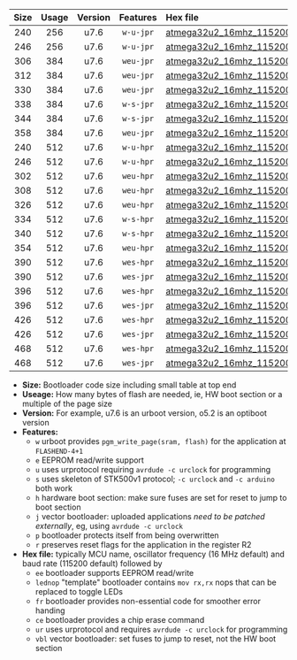 |Size|Usage|Version|Features|Hex file|
|:-:|:-:|:-:|:-:|:--|
|240|256|u7.6|`w-u-jpr`|[atmega32u2_16mhz_115200bps_ur_vbl.hex](https://raw.githubusercontent.com/stefanrueger/urboot/main//atmega32u2_16mhz_115200bps_ur_vbl.hex)|
|246|256|u7.6|`w-u-jpr`|[atmega32u2_16mhz_115200bps_lednop_ur_vbl.hex](https://raw.githubusercontent.com/stefanrueger/urboot/main//atmega32u2_16mhz_115200bps_lednop_ur_vbl.hex)|
|306|384|u7.6|`weu-jpr`|[atmega32u2_16mhz_115200bps_ee_ur_vbl.hex](https://raw.githubusercontent.com/stefanrueger/urboot/main//atmega32u2_16mhz_115200bps_ee_ur_vbl.hex)|
|312|384|u7.6|`weu-jpr`|[atmega32u2_16mhz_115200bps_ee_lednop_ur_vbl.hex](https://raw.githubusercontent.com/stefanrueger/urboot/main//atmega32u2_16mhz_115200bps_ee_lednop_ur_vbl.hex)|
|330|384|u7.6|`weu-jpr`|[atmega32u2_16mhz_115200bps_ee_lednop_fr_ur_vbl.hex](https://raw.githubusercontent.com/stefanrueger/urboot/main//atmega32u2_16mhz_115200bps_ee_lednop_fr_ur_vbl.hex)|
|338|384|u7.6|`w-s-jpr`|[atmega32u2_16mhz_115200bps_vbl.hex](https://raw.githubusercontent.com/stefanrueger/urboot/main//atmega32u2_16mhz_115200bps_vbl.hex)|
|344|384|u7.6|`w-s-jpr`|[atmega32u2_16mhz_115200bps_lednop_vbl.hex](https://raw.githubusercontent.com/stefanrueger/urboot/main//atmega32u2_16mhz_115200bps_lednop_vbl.hex)|
|358|384|u7.6|`weu-jpr`|[atmega32u2_16mhz_115200bps_ee_lednop_fr_ce_ur_vbl.hex](https://raw.githubusercontent.com/stefanrueger/urboot/main//atmega32u2_16mhz_115200bps_ee_lednop_fr_ce_ur_vbl.hex)|
|240|512|u7.6|`w-u-hpr`|[atmega32u2_16mhz_115200bps_ur.hex](https://raw.githubusercontent.com/stefanrueger/urboot/main//atmega32u2_16mhz_115200bps_ur.hex)|
|246|512|u7.6|`w-u-hpr`|[atmega32u2_16mhz_115200bps_lednop_ur.hex](https://raw.githubusercontent.com/stefanrueger/urboot/main//atmega32u2_16mhz_115200bps_lednop_ur.hex)|
|302|512|u7.6|`weu-hpr`|[atmega32u2_16mhz_115200bps_ee_ur.hex](https://raw.githubusercontent.com/stefanrueger/urboot/main//atmega32u2_16mhz_115200bps_ee_ur.hex)|
|308|512|u7.6|`weu-hpr`|[atmega32u2_16mhz_115200bps_ee_lednop_ur.hex](https://raw.githubusercontent.com/stefanrueger/urboot/main//atmega32u2_16mhz_115200bps_ee_lednop_ur.hex)|
|326|512|u7.6|`weu-hpr`|[atmega32u2_16mhz_115200bps_ee_lednop_fr_ur.hex](https://raw.githubusercontent.com/stefanrueger/urboot/main//atmega32u2_16mhz_115200bps_ee_lednop_fr_ur.hex)|
|334|512|u7.6|`w-s-hpr`|[atmega32u2_16mhz_115200bps.hex](https://raw.githubusercontent.com/stefanrueger/urboot/main//atmega32u2_16mhz_115200bps.hex)|
|340|512|u7.6|`w-s-hpr`|[atmega32u2_16mhz_115200bps_lednop.hex](https://raw.githubusercontent.com/stefanrueger/urboot/main//atmega32u2_16mhz_115200bps_lednop.hex)|
|354|512|u7.6|`weu-hpr`|[atmega32u2_16mhz_115200bps_ee_lednop_fr_ce_ur.hex](https://raw.githubusercontent.com/stefanrueger/urboot/main//atmega32u2_16mhz_115200bps_ee_lednop_fr_ce_ur.hex)|
|390|512|u7.6|`wes-hpr`|[atmega32u2_16mhz_115200bps_ee.hex](https://raw.githubusercontent.com/stefanrueger/urboot/main//atmega32u2_16mhz_115200bps_ee.hex)|
|390|512|u7.6|`wes-jpr`|[atmega32u2_16mhz_115200bps_ee_vbl.hex](https://raw.githubusercontent.com/stefanrueger/urboot/main//atmega32u2_16mhz_115200bps_ee_vbl.hex)|
|396|512|u7.6|`wes-hpr`|[atmega32u2_16mhz_115200bps_ee_lednop.hex](https://raw.githubusercontent.com/stefanrueger/urboot/main//atmega32u2_16mhz_115200bps_ee_lednop.hex)|
|396|512|u7.6|`wes-jpr`|[atmega32u2_16mhz_115200bps_ee_lednop_vbl.hex](https://raw.githubusercontent.com/stefanrueger/urboot/main//atmega32u2_16mhz_115200bps_ee_lednop_vbl.hex)|
|426|512|u7.6|`wes-hpr`|[atmega32u2_16mhz_115200bps_ee_lednop_fr.hex](https://raw.githubusercontent.com/stefanrueger/urboot/main//atmega32u2_16mhz_115200bps_ee_lednop_fr.hex)|
|426|512|u7.6|`wes-jpr`|[atmega32u2_16mhz_115200bps_ee_lednop_fr_vbl.hex](https://raw.githubusercontent.com/stefanrueger/urboot/main//atmega32u2_16mhz_115200bps_ee_lednop_fr_vbl.hex)|
|468|512|u7.6|`wes-hpr`|[atmega32u2_16mhz_115200bps_ee_lednop_fr_ce.hex](https://raw.githubusercontent.com/stefanrueger/urboot/main//atmega32u2_16mhz_115200bps_ee_lednop_fr_ce.hex)|
|468|512|u7.6|`wes-jpr`|[atmega32u2_16mhz_115200bps_ee_lednop_fr_ce_vbl.hex](https://raw.githubusercontent.com/stefanrueger/urboot/main//atmega32u2_16mhz_115200bps_ee_lednop_fr_ce_vbl.hex)|

- **Size:** Bootloader code size including small table at top end
- **Useage:** How many bytes of flash are needed, ie, HW boot section or a multiple of the page size
- **Version:** For example, u7.6 is an urboot version, o5.2 is an optiboot version
- **Features:**
  + `w` urboot provides `pgm_write_page(sram, flash)` for the application at `FLASHEND-4+1`
  + `e` EEPROM read/write support
  + `u` uses urprotocol requiring `avrdude -c urclock` for programming
  + `s` uses skeleton of STK500v1 protocol; `-c urclock` and `-c arduino` both work
  + `h` hardware boot section: make sure fuses are set for reset to jump to boot section
  + `j` vector bootloader: uploaded applications *need to be patched externally*, eg, using `avrdude -c urclock`
  + `p` bootloader protects itself from being overwritten
  + `r` preserves reset flags for the application in the register R2
- **Hex file:** typically MCU name, oscillator frequency (16 MHz default) and baud rate (115200 default) followed by
  + `ee` bootloader supports EEPROM read/write
  + `lednop` "template" bootloader contains `mov rx,rx` nops that can be replaced to toggle LEDs
  + `fr` bootloader provides non-essential code for smoother error handing
  + `ce` bootloader provides a chip erase command
  + `ur` uses urprotocol and requires `avrdude -c urclock` for programming
  + `vbl` vector bootloader: set fuses to jump to reset, not the HW boot section
